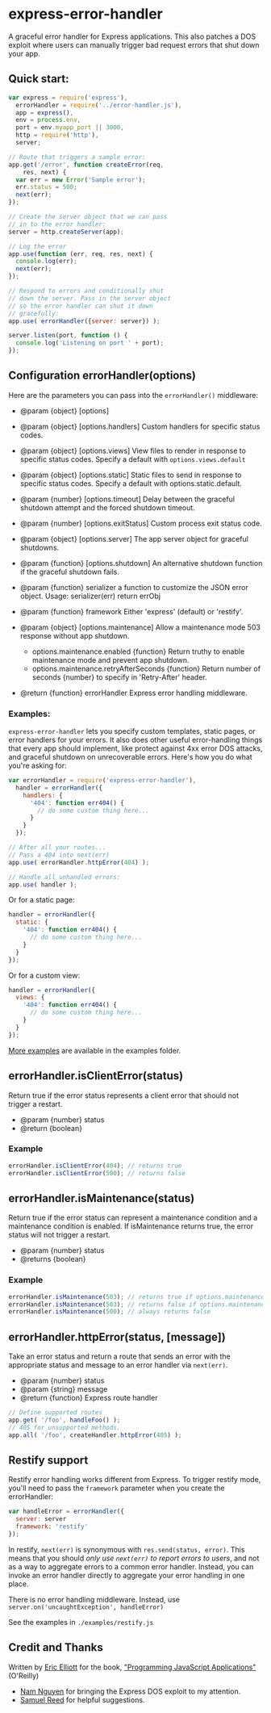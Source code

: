 express-error-handler
=====================

A graceful error handler for Express applications. This also patches a DOS exploit where users can manually trigger bad request errors that shut down your app.

## Quick start:

```js
var express = require('express'),
  errorHandler = require('../error-handler.js'),
  app = express(),
  env = process.env,
  port = env.myapp_port || 3000,
  http = require('http'),
  server;

// Route that triggers a sample error:
app.get('/error', function createError(req,
    res, next) {
  var err = new Error('Sample error');
  err.status = 500;
  next(err);
});

// Create the server object that we can pass
// in to the error handler:
server = http.createServer(app);

// Log the error
app.use(function (err, req, res, next) {
  console.log(err);
  next(err);
});

// Respond to errors and conditionally shut
// down the server. Pass in the server object
// so the error handler can shut it down
// gracefully:
app.use( errorHandler({server: server}) );

server.listen(port, function () {
  console.log('Listening on port ' + port);
});
```

## Configuration errorHandler(options)

Here are the parameters you can pass into the `errorHandler()` middleware:

* @param {object} [options]

* @param {object} [options.handlers] Custom handlers for specific status codes.
* @param {object} [options.views] View files to render in response to specific status codes. Specify a default with `options.views.default`
* @param {object} [options.static] Static files to send in response to specific status codes. Specify a default with options.static.default.
* @param {number} [options.timeout] Delay between the graceful shutdown attempt and the forced shutdown timeout.
* @param {number} [options.exitStatus] Custom process exit status code.
* @param {object} [options.server] The app server object for graceful shutdowns.
* @param {function} [options.shutdown] An alternative shutdown function if the graceful shutdown fails.
* @param {function} serializer a function to customize the JSON error object. Usage: serializer(err) return errObj
* @param {function} framework Either 'express' (default) or 'restify'.
* @param {object} [options.maintenance] Allow a maintenance mode 503 response without app shutdown.
  - options.maintenance.enabled {function} Return truthy to enable maintenance mode and prevent app shutdown.
  - options.maintenance.retryAfterSeconds {function} Return number of seconds {number} to specify in 'Retry-After' header.
* @return {function} errorHandler Express error handling middleware.

### Examples:

`express-error-handler` lets you specify custom templates, static pages, or error handlers for your errors. It also does other useful error-handling things that every app should implement, like protect against 4xx error DOS attacks, and graceful shutdown on unrecoverable errors. Here's how you do what you're asking for:


```js
var errorHandler = require('express-error-handler'),
  handler = errorHandler({
    handlers: {
      '404': function err404() {
        // do some custom thing here...
      }
    }
  });

// After all your routes...
// Pass a 404 into next(err)
app.use( errorHandler.httpError(404) );

// Handle all unhandled errors:
app.use( handler );
```

Or for a static page:

```js
handler = errorHandler({
  static: {
    '404': function err404() {
      // do some custom thing here...
    }
  }
});
```

Or for a custom view:
```js
handler = errorHandler({
  views: {
    '404': function err404() {
      // do some custom thing here...
    }
  }
});
```

[More examples](https://github.com/dilvie/express-error-handler/tree/master/examples) are available in the examples folder.

## errorHandler.isClientError(status)

Return true if the error status represents a client error that should not trigger a restart.

* @param  {number} status
* @return {boolean}


### Example

```js
errorHandler.isClientError(404); // returns true
errorHandler.isClientError(500); // returns false
```

## errorHandler.isMaintenance(status)

Return true if the error status can represent a maintenance condition and a maintenance condition is enabled.
If isMaintenance returns true, the error status will not trigger a restart.

+ @param {number} status
+ @returns {boolean}

### Example
```js
errorHandler.isMaintenance(503); // returns true if options.maintenance.enabled returns truthy
errorHandler.isMaintenance(503); // returns false if options.maintenance.enabled returns falsey
errorHandler.isMaintenance(500); // always returns false
```


## errorHandler.httpError(status, [message])

Take an error status and return a route that sends an error with the appropriate status and message to an error handler via `next(err)`.

* @param  {number} status
* @param  {string} message
* @return {function} Express route handler

```js
// Define supported routes
app.get( '/foo', handleFoo() );
// 405 for unsupported methods.
app.all( '/foo', createHandler.httpError(405) );
```

## Restify support

Restify error handling works different from Express. To trigger restify mode, you'll need to pass the `framework` parameter when you create the errorHandler:

```js
var handleError = errorHandler({
  server: server
  framework: 'restify'
});
```

In restify, `next(err)` is synonymous with `res.send(status, error)`. This means that you should *only use `next(err)` to report errors to users*, and not as a way to aggregate errors to a common error handler. Instead, you can invoke an error handler directly to aggregate your error handling in one place.

There is no error handling middleware. Instead, use `server.on('uncaughtException', handleError)`

See the examples in `./examples/restify.js`


## Credit and Thanks

Written by [Eric Elliott](http://ericelliottjs.com/) for the book, ["Programming JavaScript Applications"](http://www.amazon.com/gp/product/1491950293?ie=UTF8&camp=213733&creative=393185&creativeASIN=1491950293&linkCode=shr&tag=eejs-20&linkId=TSFLZ3FJX2X4WZ5H) (O'Reilly)

* [Nam Nguyen](https://github.com/gdbtek) for bringing the Express DOS exploit to my attention.
* [Samuel Reed](https://github.com/strml) for helpful suggestions.
